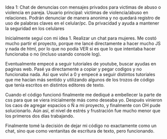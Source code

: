 Idea 1: Chat de denuncias con mensajes privados para victimas de abuso o violencia en pareja.
  Usuario principal: victimas de violencia/abuso en relaciones.
    Podrán denunciar de manera anonima y no quedará registro de uso de palabras claves en el celular/pc.
    Da privacidad y ayuda a mantener la seguridad en los celulares


Inicialmente seguí con mi idea 1. Realizar un chat para mujeres. 
Me costó mucho partir el proyecto, porque me lancé directamente a hacer mucho JS y nada de html, por lo que no podía VER si es que lo que intentaba hacer funcionaba o no (incluso usando console log). 

Eventualmente empecé a seguir tutoriales de youtube, buscar ayudas en paginas web. Pasé ya directamente a copiar y pegar codigos y no funcionaba nada. 
Asi que volví a 0 y empecé a seguir distintos tutoriales que me hacían más sentido y utilizando algunos de los trozos de código que tenía escritos en distintos editores de texto. 

Cuando el código funcionó finalmente me dediqué a embellecer la parte de css para que se viera inicialmente más como deseaba yo. 
Después vinieron los caos de agregar espacios o Ñ a mi proyecto, y finalmente con OH pude solucionarlo. Aún así, el nivel de estrés y frustración fue mucho menor que los primeros dos días trabajando. 

Finalmente tomé la decisión de dejar mi código no exactamente como un chat, sino que como ventanitas de escritura de texto, pero funcionando. 